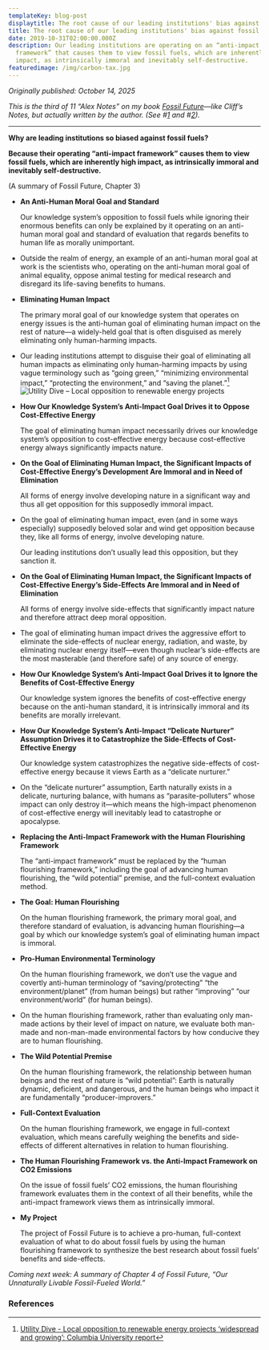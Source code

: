 ```yaml
---
templateKey: blog-post
displaytitle: The root cause of our leading institutions' bias against fossil fuels
title: The root cause of our leading institutions' bias against fossil fuels
date: 2019-10-31T02:00:00.000Z
description: Our leading institutions are operating on an “anti-impact
  framework” that causes them to view fossil fuels, which are inherently high
  impact, as intrinsically immoral and inevitably self-destructive.
featuredimage: /img/carbon-tax.jpg
---
```


_Originally published: October 14, 2025_

_This is the third of 11 “Alex Notes” on my book [Fossil Future](https://www.amazon.com/Fossil-Future-Flourishing-Requires-Gas-Not/dp/0593420411/?tag=thoughtful0f-20)—like Cliff’s Notes, but actually written by the author. (See #[1](https://energytalkingpoints.com/how-our-knowledge-system-ignores-the-benefits-of-fossil-fuels/) and #[2](https://energytalkingpoints.com/how-our-knowledge-system-catastrophizes-the-side-effects-of-fossil-fuels/))._
_______________________________________________________________

**Why are leading institutions so biased against fossil fuels?**

**Because their operating “anti-impact framework” causes them to view fossil fuels, which are inherently high impact, as intrinsically immoral and inevitably self-destructive.**

(A summary of Fossil Future, Chapter 3)

- **An Anti-Human Moral Goal and Standard**

    Our knowledge system’s opposition to fossil fuels while ignoring their enormous benefits can only be explained by it operating on an anti-human moral goal and standard of evaluation that regards benefits to human life as morally unimportant.

- Outside the realm of energy, an example of an anti-human moral goal at work is the scientists who, operating on the anti-human moral goal of animal equality, oppose animal testing for medical research and disregard its life-saving benefits to humans.

- **Eliminating Human Impact**

    The primary moral goal of our knowledge system that operates on energy issues is the anti-human goal of eliminating human impact on the rest of nature—a widely-held goal that is often disguised as merely eliminating only human-harming impacts.

- Our leading institutions attempt to disguise their goal of eliminating all human impacts as eliminating only human-harming impacts by using vague terminology such as “going green,” “minimizing environmental impact,” “protecting the environment,” and “saving the planet.”[^1]
    ![Utility Dive – Local opposition to renewable energy projects](/img/renewable-opposition.png)

- **How Our Knowledge System’s Anti-Impact Goal Drives it to Oppose Cost-Effective Energy**

    The goal of eliminating human impact necessarily drives our knowledge system’s opposition to cost-effective energy because cost-effective energy always significantly impacts nature.

- **On the Goal of Eliminating Human Impact, the Significant Impacts of Cost-Effective Energy’s Development Are Immoral and in Need of Elimination**

    All forms of energy involve developing nature in a significant way and thus all get opposition for this supposedly immoral impact.

- On the goal of eliminating human impact, even (and in some ways especially) supposedly beloved solar and wind get opposition because they, like all forms of energy, involve developing nature.

    Our leading institutions don’t usually lead this opposition, but they sanction it.

- **On the Goal of Eliminating Human Impact, the Significant Impacts of Cost-Effective Energy’s Side-Effects Are Immoral and in Need of Elimination**

    All forms of energy involve side-effects that significantly impact nature and therefore attract deep moral opposition.

- The goal of eliminating human impact drives the aggressive effort to eliminate the side-effects of nuclear energy, radiation, and waste, by eliminating nuclear energy itself—even though nuclear’s side-effects are the most masterable (and therefore safe) of any source of energy.

- **How Our Knowledge System’s Anti-Impact Goal Drives it to Ignore the Benefits of Cost-Effective Energy**

    Our knowledge system ignores the benefits of cost-effective energy because on the anti-human standard, it is intrinsically immoral and its benefits are morally irrelevant.

- **How Our Knowledge System’s Anti-Impact “Delicate Nurturer” Assumption Drives it to Catastrophize the Side-Effects of Cost-Effective Energy**

    Our knowledge system catastrophizes the negative side-effects of cost-effective energy because it views Earth as a “delicate nurturer.”

- On the “delicate nurturer” assumption, Earth naturally exists in a delicate, nurturing balance, with humans as “parasite-polluters” whose impact can only destroy it—which means the high-impact phenomenon of cost-effective energy will inevitably lead to catastrophe or apocalypse.

- **Replacing the Anti-Impact Framework with the Human Flourishing Framework**

    The “anti-impact framework” must be replaced by the “human flourishing framework,” including the goal of advancing human flourishing, the “wild potential” premise, and the full-context evaluation method.

- **The Goal: Human Flourishing**

    On the human flourishing framework, the primary moral goal, and therefore standard of evaluation, is advancing human flourishing—a goal by which our knowledge system’s goal of eliminating human impact is immoral.

- **Pro-Human Environmental Terminology**

    On the human flourishing framework, we don’t use the vague and covertly anti-human terminology of “saving/protecting” “the environment/planet” (from human beings) but rather “improving” “our environment/world” (for human beings).

- On the human flourishing framework, rather than evaluating only man-made actions by their level of impact on nature, we evaluate both man-made and non-man-made environmental factors by how conducive they are to human flourishing.

- **The Wild Potential Premise**

    On the human flourishing framework, the relationship between human beings and the rest of nature is “wild potential”: Earth is naturally dynamic, deficient, and dangerous, and the human beings who impact it are fundamentally “producer-improvers.”

- **Full-Context Evaluation**

    On the human flourishing framework, we engage in full-context evaluation, which means carefully weighing the benefits and side-effects of different alternatives in relation to human flourishing.

- **The Human Flourishing Framework vs. the Anti-Impact Framework on CO2 Emissions**

    On the issue of fossil fuels’ CO2 emissions, the human flourishing framework evaluates them in the context of all their benefits, while the anti-impact framework views them as intrinsically immoral.

- **My Project**

    The project of Fossil Future is to achieve a pro-human, full-context evaluation of what to do about fossil fuels by using the human flourishing framework to synthesize the best research about fossil fuels’ benefits and side-effects.

_Coming next week: A summary of Chapter 4 of Fossil Future, “Our Unnaturally Livable Fossil-Fueled World.”_

### References

[^1]: [Utility Dive - Local opposition to renewable energy projects ‘widespread and growing’: Columbia University report](https://www.utilitydive.com/news/local-opposition-renewable-energy-projects-growing-sabin-report/718817/)
